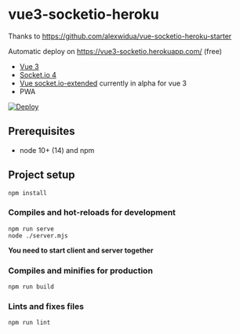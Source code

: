 # vue3-socketio-heroku

Thanks to https://github.com/alexwidua/vue-socketio-heroku-starter

Automatic deploy on https://vue3-socketio.herokuapp.com/ (free)

- [Vue 3](https://v3.vuejs.org/)
- [Socket.io 4](https://socket.io/)
- [Vue socket.io-extended](https://github.com/probil/vue-socket.io-extended/tree/alpha) currently in alpha for vue 3
- PWA

[![Deploy](https://www.herokucdn.com/deploy/button.svg)](https://heroku.com/deploy?template=https://github.com/BrunoFL/vue3-socketio-heroku)

## Prerequisites

- node 10+ (14) and npm

## Project setup
```
npm install
```

### Compiles and hot-reloads for development
```
npm run serve
node ./server.mjs
```

**You need to start client and server together**

### Compiles and minifies for production
```
npm run build
```

### Lints and fixes files
```
npm run lint
```
